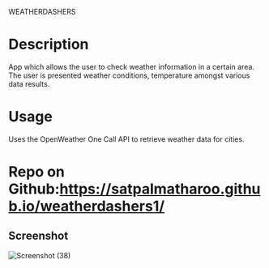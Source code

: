 WEATHERDASHERS

# Description
App which allows the user to check weather information in a certain area.  The user is presented weather conditions, temperature amongst various data results.

# Usage
Uses the OpenWeather One Call API to retrieve weather data for cities. 


# Repo on Github:https://satpalmatharoo.github.io/weatherdashers1/

## Screenshot
![Screenshot (38)](https://user-images.githubusercontent.com/84681197/154607873-548fa46c-1e7b-4022-9728-11afdb792df3.png)


